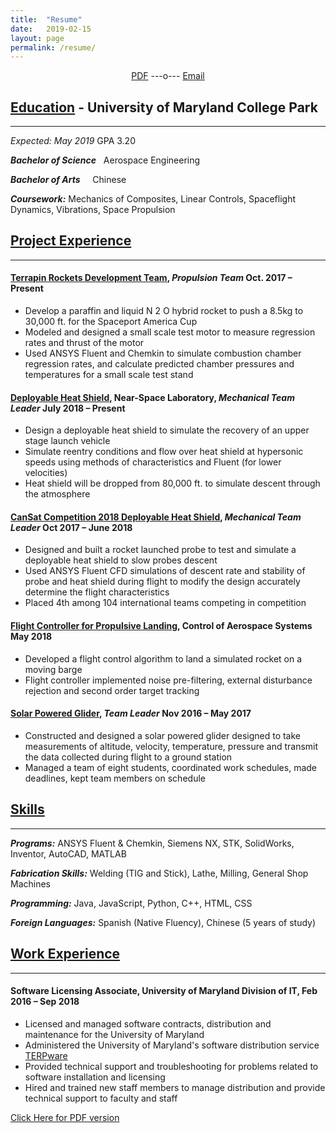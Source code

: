 ```yaml
---
title:  "Resume"
date:   2019-02-15
layout: page 
permalink: /resume/
---
```

<center>
<a href="/resume/A_Danao-Schroeder_resume_2019-02.pdf" class="btn btn-success" target="_blank" > PDF</a>
     &#32;&#32;&#32;&#32;&#32;
     ---o---
     &#32;&#32;&#32;&#32;&#32;     
<a href="mailto:{{ site.email }}" title="Email" class="btn btn-success" target="_blank"> Email </a>
</center>


## [Education](/resume/#education)  -  University of Maryland College Park
---
*Expected: May 2019* <right>GPA 3.20</right>

**_Bachelor of Science_** &nbsp; Aerospace Engineering

**_Bachelor of Arts_**    &nbsp;	&nbsp;  Chinese

**_Coursework:_** Mechanics of Composites, Linear Controls, Spaceflight Dynamics, Vibrations, Space Propulsion

## [Project Experience](/portfolio)
---
#### [Terrapin Rockets Development Team](/terrapin-rockets), _Propulsion Team_ Oct. 2017 – Present

- Develop a paraffin and liquid N 2 O hybrid rocket to push a 8.5kg to 30,000 ft. for the Spaceport America Cup
- Modeled and designed a small scale test motor to measure regression rates and thrust of the motor
- Used ANSYS Fluent and Chemkin to simulate combustion chamber regression rates, and calculate predicted
    chamber pressures and temperatures for a small scale test stand

#### [Deployable Heat Shield](/deployabe-heat-shield), Near-Space Laboratory, _Mechanical Team Leader_ July 2018 – Present

- Design a deployable heat shield to simulate the recovery of an upper stage launch vehicle
- Simulate reentry conditions and flow over heat shield at hypersonic speeds using methods of characteristics and
    Fluent (for lower velocities)
- Heat shield will be dropped from 80,000 ft. to simulate descent through the atmosphere

#### [CanSat Competition 2018 Deployable Heat Shield](/cansat-2018), _Mechanical Team Leader_ Oct 2017 – June 2018

- Designed and built a rocket launched probe to test and simulate a deployable heat shield to slow probes descent
- Used ANSYS Fluent CFD simulations of descent rate and stability of probe and heat shield during flight to
    modify the design accurately determine the flight characteristics
- Placed 4th among 104 international teams competing in competition

#### [Flight Controller for Propulsive Landing](/flight-controller-for-propulsive-landing/), Control of Aerospace Systems May 2018

- Developed a flight control algorithm to land a simulated rocket on a moving barge
- Flight controller implemented noise pre-filtering, external disturbance rejection and second order target tracking

#### [Solar Powered Glider](/solar-powered-glider/), _Team Leader_ Nov 2016 – May 2017

- Constructed and designed a solar powered glider designed to take measurements of altitude, velocity, temperature,
    pressure and transmit the data collected during flight to a ground station
- Managed a team of eight students, coordinated work schedules, made deadlines, kept team members on schedule

## [Skills](/tags)
---
___Programs:___ ANSYS Fluent & Chemkin, Siemens NX, STK, SolidWorks, Inventor, AutoCAD, MATLAB

___Fabrication Skills:___ Welding (TIG and Stick), Lathe, Milling, General Shop Machines

___Programming:___ Java, JavaScript, Python, C++, HTML, CSS

___Foreign Languages:___ Spanish (Native Fluency), Chinese (5 years of study)

## [Work Experience](/resume/#work)
---
#### Software Licensing Associate, University of Maryland Division of IT, Feb 2016 – Sep 2018

- Licensed and managed software contracts, distribution and maintenance for the University of Maryland
- Administered the University of Maryland's software distribution service [TERPware](http://terpware.umd.edu)
- Provided technical support and troubleshooting for problems related to software installation and licensing
- Hired and trained new staff members to manage distribution and provide technical support to faculty and staff


[Click Here for PDF version](/resume/A_Danao-Schroeder_resume_2019-02.pdf)